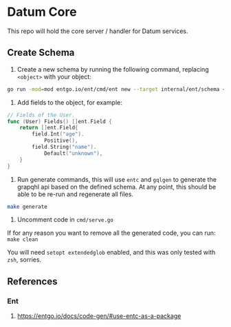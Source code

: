 # Datum Core

This repo will hold the core server / handler for Datum services.

## Create Schema

1. Create a new schema by running the following command, replacing `<object>` with your object:
```bash
go run -mod=mod entgo.io/ent/cmd/ent new --target internal/ent/schema <object>
```
1. Add fields to the object, for example: 
```go
// Fields of the User.
func (User) Fields() []ent.Field {
    return []ent.Field{
        field.Int("age").
            Positive(),
        field.String("name").
            Default("unknown"),
    }
}

```
1. Run generate commands, this will use `entc` and `gqlgen` to generate the grapqhl api based on the defined schema. At any point, this should be able to be re-run and regenerate all files. 

```bash
make generate
```
1. Uncomment code in `cmd/serve.go`

If for any reason you want to remove all the generated code, you can run:
`make clean`

You will need `setopt extendedglob` enabled, and this was only tested with `zsh`, sorries. 

## References

### Ent

1. https://entgo.io/docs/code-gen/#use-entc-as-a-package